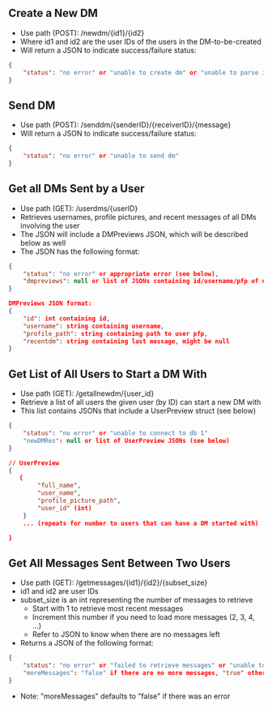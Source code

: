 ## Create a New DM

-   Use path (POST): /newdm/{id1}/{id2}
-   Where id1 and id2 are the user IDs of the users in the DM-to-be-created
-   Will return a JSON to indicate success/failure status:

```json
{
    "status": "no error" or "unable to create dm" or "unable to parse input"
}
```

## Send DM

-   Use path (POST): /senddm/{senderID}/{receiverID}/{message}
-   Will return a JSON to indicate success/failure status:

```json
{
    "status": "no error" or "unable to send dm"
}
```

## Get all DMs Sent by a User

-   Use path (GET): /userdms/{userID}
-   Retrieves usernames, profile pictures, and recent messages of all DMs involving the user
-   The JSON will include a DMPreviews JSON, which will be described below as well
-   The JSON has the following format:

```json
{
    "status": "no error" or appropriate error (see below),
    "dmpreviews": null or list of JSONs containing id/username/pfp of users that have DMs involving the given user (refer to below for format of dmpreviews) + most recent message sent
}

DMPreviews JSON format:
{
    "id": int containing id,
    "username": string containing username,
    "profile_path": string containing path to user pfp,
    "recentdm": string containing last message, might be null
}
```

## Get List of All Users to Start a DM With

-   Use path (GET): /getallnewdm/{user_id}
-   Retrieve a list of all users the given user (by ID) can start a new DM with
-   This list contains JSONs that include a UserPreview struct (see below)

```json
{
    "status": "no error" or "unable to connect to db 1"
    "newDMRes": null or list of UserPreview JSONs (see below)
}

// UserPreview
{
   {
        "full_name",
        "user_name",
        "profile_picture_path",
        "user_id" (int)
    }
    ... (repeats for number to users that can have a DM started with)

}
```

## Get All Messages Sent Between Two Users

-   Use path (GET): /getmessages/{id1}/{id2}/{subset_size}
-   id1 and id2 are user IDs
-   subset_size is an int representing the number of messages to retrieve
    -   Start with 1 to retrieve most recent messages
    -   Increment this number if you need to load more messages (2, 3, 4, ...)
    -   Refer to JSON to know when there are no messages left
-   Returns a JSON of the following format:

```json
{
    "status": "no error" or "failed to retrieve messages" or "unable to parse input"
    "moreMessages": "false" if there are no more messages, "true" otherwise (bool)
}
```

-   Note: "moreMessages" defaults to "false" if there was an error
